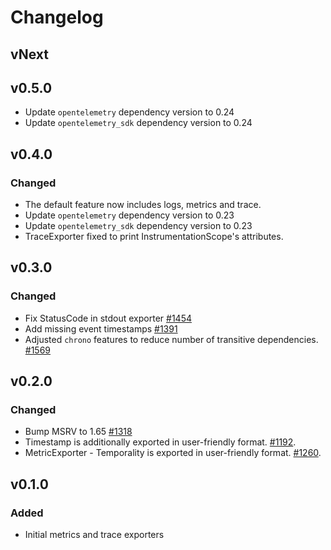# Changelog

## vNext

## v0.5.0

- Update `opentelemetry` dependency version to 0.24
- Update `opentelemetry_sdk` dependency version to 0.24

## v0.4.0

### Changed

- The default feature now includes logs, metrics and trace.
- Update `opentelemetry` dependency version to 0.23
- Update `opentelemetry_sdk` dependency version to 0.23
- TraceExporter fixed to print InstrumentationScope's attributes.

## v0.3.0

### Changed

- Fix StatusCode in stdout exporter [#1454](https://github.com/open-telemetry/opentelemetry-rust/pull/1454)
- Add missing event timestamps [#1391](https://github.com/open-telemetry/opentelemetry-rust/pull/1391)
- Adjusted `chrono` features to reduce number of transitive dependencies. [#1569](https://github.com/open-telemetry/opentelemetry-rust/pull/1569)

## v0.2.0

### Changed

- Bump MSRV to 1.65 [#1318](https://github.com/open-telemetry/opentelemetry-rust/pull/1318)
- Timestamp is additionally exported in user-friendly format.
  [#1192](https://github.com/open-telemetry/opentelemetry-rust/pull/1192).
- MetricExporter - Temporality is exported in user-friendly format.
  [#1260](https://github.com/open-telemetry/opentelemetry-rust/pull/1260).

## v0.1.0

### Added

- Initial metrics and trace exporters
